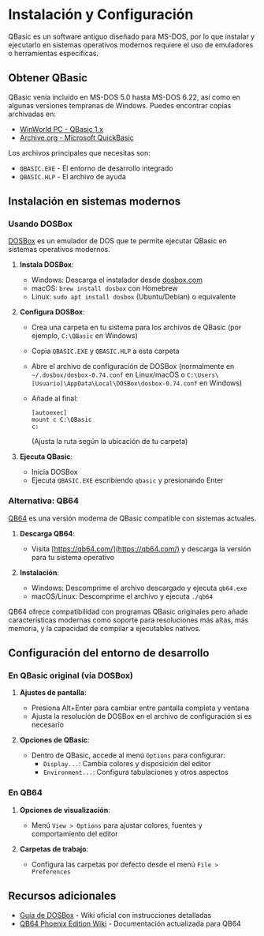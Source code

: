 # Instalación y Configuración

QBasic es un software antiguo diseñado para MS-DOS, por lo que instalar y ejecutarlo en sistemas operativos modernos requiere el uso de emuladores o herramientas específicas.

## Obtener QBasic

QBasic venía incluido en MS-DOS 5.0 hasta MS-DOS 6.22, así como en algunas versiones tempranas de Windows. Puedes encontrar copias archivadas en:

- [WinWorld PC - QBasic 1.x](https://winworldpc.com/product/qbasic/1x)
- [Archive.org - Microsoft QuickBasic](https://archive.org/details/microsoft-quick-basic-1.00)

Los archivos principales que necesitas son:

- `QBASIC.EXE` - El entorno de desarrollo integrado
- `QBASIC.HLP` - El archivo de ayuda

## Instalación en sistemas modernos

### Usando DOSBox

[DOSBox](https://www.dosbox.com/) es un emulador de DOS que te permite ejecutar QBasic en sistemas operativos modernos.

1. **Instala DOSBox**:
   - Windows: Descarga el instalador desde [dosbox.com](https://www.dosbox.com/download.php?main=1)
   - macOS: `brew install dosbox` con Homebrew
   - Linux: `sudo apt install dosbox` (Ubuntu/Debian) o equivalente

2. **Configura DOSBox**:
   - Crea una carpeta en tu sistema para los archivos de QBasic (por ejemplo, `C:\QBasic` en Windows)
   - Copia `QBASIC.EXE` y `QBASIC.HLP` a esta carpeta
   - Abre el archivo de configuración de DOSBox (normalmente en `~/.dosbox/dosbox-0.74.conf` en Linux/macOS o `C:\Users\[Usuario]\AppData\Local\DOSBox\dosbox-0.74.conf` en Windows)
   - Añade al final:

     ```text
     [autoexec]
     mount c C:\QBasic
     c:
     ```

     (Ajusta la ruta según la ubicación de tu carpeta)

3. **Ejecuta QBasic**:
   - Inicia DOSBox
   - Ejecuta `QBASIC.EXE` escribiendo `qbasic` y presionando Enter

### Alternativa: QB64

[QB64](https://qb64.com/) es una versión moderna de QBasic compatible con sistemas actuales.

1. **Descarga QB64**:
   - Visita [https://qb64.com/](https://qb64.com/) y descarga la versión para tu sistema operativo

2. **Instalación**:
   - Windows: Descomprime el archivo descargado y ejecuta `qb64.exe`
   - macOS/Linux: Descomprime el archivo y ejecuta `./qb64`

QB64 ofrece compatibilidad con programas QBasic originales pero añade características modernas como soporte para resoluciones más altas, más memoria, y la capacidad de compilar a ejecutables nativos.

## Configuración del entorno de desarrollo

### En QBasic original (vía DOSBox)

1. **Ajustes de pantalla**:
   - Presiona Alt+Enter para cambiar entre pantalla completa y ventana
   - Ajusta la resolución de DOSBox en el archivo de configuración si es necesario

2. **Opciones de QBasic**:
   - Dentro de QBasic, accede al menú `Options` para configurar:
     - `Display...`: Cambia colores y disposición del editor
     - `Environment...`: Configura tabulaciones y otros aspectos

### En QB64

1. **Opciones de visualización**:
   - Menú `View > Options` para ajustar colores, fuentes y comportamiento del editor

2. **Carpetas de trabajo**:
   - Configura las carpetas por defecto desde el menú `File > Preferences`

## Recursos adicionales

- [Guía de DOSBox](https://www.dosbox.com/wiki/Main_Page) - Wiki oficial con instrucciones detalladas
- [QB64 Phoenix Edition Wiki](https://qb64phoenix.com/wiki/index.php) - Documentación actualizada para QB64
